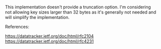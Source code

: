 This implementation doesn't provide a truncation option.
I'm considering not allowing key sizes larger than 32 bytes
as it's generally not needed and will simplify the implementation.

References:

https://datatracker.ietf.org/doc/html/rfc2104
https://datatracker.ietf.org/doc/html/rfc4231
